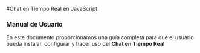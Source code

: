 #Chat en Tiempo Real en JavaScript 

### Manual de Usuario 
En este documento proporcionamos una guía completa para que el usuario pueda instalar, configurar y hacer uso del **Chat en Tiempo Real**
